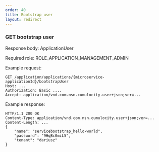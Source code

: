 ```yaml
---
order: 40
title: Bootstrap user
layout: redirect
---
```


### GET bootstrap user

Response body: ApplicationUser

Required role: ROLE_APPLICATION_MANAGEMENT_ADMIN

Example request:
    
    GET /application/applications/{microservice-applicationId}/bootstrapUser
    Host: ...
    Authorization: Basic ....
    Accept: application/vnd.com.nsn.cumulocity.user+json;ver=...
    
Example response:

    HTTP/1.1 200 OK
    Content-Type: application/vnd.com.nsn.cumulocity.user+json;ver=...
    Content-Length: ...
    {
        "name": "servicebootstrap_hello-world",
        "password": "9HqBc0miL5",
        "tenant": "dariusz"
    }


